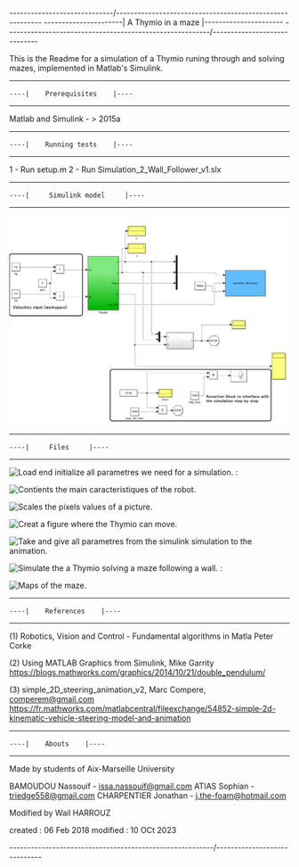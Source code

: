 
 -----------------------------/----------------------------\-----------------------------
         ----------------------|    A Thymio in a maze    |----------------------
 -----------------------------\----------------------------/-----------------------------



This is the Readme for a simulation of a Thymio runing through and solving mazes,   implemented in Matlab's Simulink.



 -------------------------------------
    ----|    Prerequisites    |----   
 -------------------------------------

   Matlab and Simulink - > 2015a


 -------------------------------------
    ----|    Running tests    |----   
 -------------------------------------

   1 - Run setup.m
   2 - Run Simulation_2_Wall_Follower_v1.slx


 --------------------------------------
    ----|     Simulink model     |----   
 --------------------------------------

 ![Architecture of the simulation](./Overall_arch.png)



 --------------------------------------
    ----|     Files     |----   
 --------------------------------------

   ![Load end initialize all parametres we need for a simulation.](./setup.m) : 

   ![Contients the main caracteristiques of the robot.](constante.m)

   ![Scales the pixels values of a picture.](thresholding_image.m)

   ![Creat a figure where the Thymio can move.](animation.m)

   ![Take and give all parametres from the simulink simulation to the animation.](animation_SFunction.m)

   ![Simulate the a Thymio solving a maze following a wall. ](Simulation_2_Wall_Follower_v1.m) : 


   ![Maps of the maze.](./maze)


 
 ----------------------------------
    ----|    References    |----   
 ----------------------------------

 (1) Robotics, Vision and Control - Fundamental algorithms in Matla Peter Corke

 (2) Using MATLAB Graphics from Simulink, Mike Garrity
     https://blogs.mathworks.com/graphics/2014/10/21/double_pendulum/

 (3) simple_2D_steering_animation_v2, Marc Compere, comperem@gmail.com
     https://fr.mathworks.com/matlabcentral/fileexchange/54852-simple-2d-kinematic-vehicle-steering-model-and-animation


 -------------------------------
    ----|    Abouts    |----   
 -------------------------------

Made by students of Aix-Marseille University

BAMOUDOU Nassouif - issa.nassouif@gmail.com
ATIAS Sophian - triedge558@gmail.com
CHARPENTIER Jonathan - j.the-foam@hotmail.com

Modified by Wail HARROUZ

created  : 06 Feb 2018
modified : 10 OCt 2023


 -----------------------------\----------------------------/-----------------------------